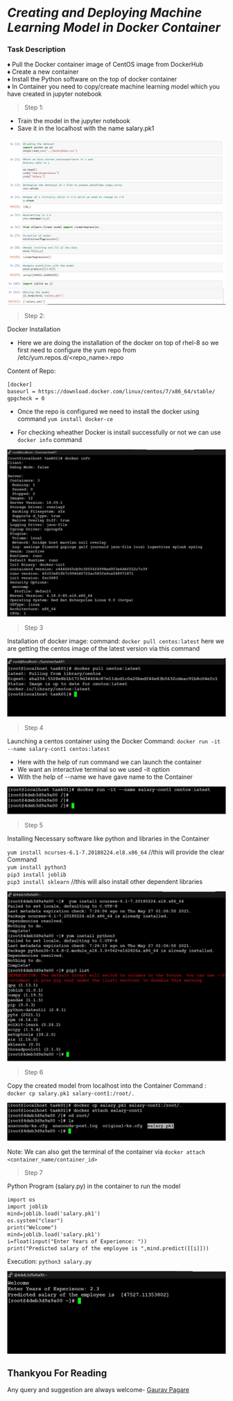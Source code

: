 # *Creating and Deploying Machine Learning Model in Docker Container*

 ### Task Description

♦ Pull the Docker container image of CentOS image from DockerHub </br>
♦ Create a new container </br>
♦ Install the Python software on the top of docker container </br>
♦ In Container you need to copy/create machine learning model which you  have created in jupyter notebook </br>


> Step 1:

* Train the model in the jupyter notebook
* Save it in the localhost with the name salary.pk1

![model-training](ScreenShots/model-training.jpg)

> Step 2:

Docker Installation
* Here we are doing the installation of the docker on top of rhel-8 so we first need to configure the yum repo from /etc/yum.repos.d/<repo_name>.repo

Content of Repo:
```
[docker]
baseurl = https://download.docker.com/linux/centos/7/x86_64/stable/
gpgcheck = 0
```

* Once the repo is configured we need to install the docker using command
`yum install docker-ce`

* For checking wheather Docker is install successfully or not we can use `docker info` command

![docker-info](ScreenShots/docker-info.jpg)

> Step 3

Installation of docker image:
 command: `docker pull centos:latest`
 here we are getting the centos image of the latest version via this command

 ![docker-pull](ScreenShots/docker-pull.jpg)

 > Step 4

 Launching a centos container using the Docker
 Command:
 `docker run -it --name salary-cont1 centos:latest`
* Here with the help of run command we can launch the container
* We want an interactive terminal so we used -it option
* With the help of --name we have gave name to the Container

![docker-run](ScreenShots/docker-run.jpg)

> Step 5

Installing Necessary software like python and libraries in the Container

`yum install ncurses-6.1-7.20180224.el8.x86_64` //this will provide the clear Command</br>
`yum install python3` </br>
`pip3 install joblib` </br>
`pip3 install sklearn` //this will also install other dependent libraries </br>

![docker-sw](ScreenShots/docker-sw.jpg)

> Step 6

Copy the created model from localhost into the Container
Command : `docker cp salary.pk1 salary-cont1:/root/.`


![docker-cp](ScreenShots/docker-cp.jpg)

Note: We can also get the terminal of the container via `docker attach <container_name/container_id>`

> Step 7

Python Program (salary.py) in the container to run the model
```
import os
import joblib
mind=joblib.load('salary.pk1')
os.system("clear")
print("Welcome")
mind=joblib.load('salary.pk1')
i=float(input("Enter Years of Experience: "))
print("Predicted salary of the employee is ",mind.predict([[i]]))
```
Execution:
`python3 salary.py`

![Execution](ScreenShots/execution.jpg)

## Thankyou For Reading
Any query and suggestion are always welcome- [Gaurav Pagare](https://www.linkedin.com/in/gaurav-pagare-8b721a193/)
